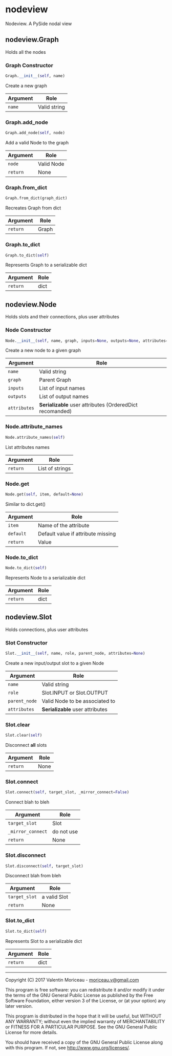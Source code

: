 # nodeview

Nodeview. A PySide nodal view

## nodeview.Graph

Holds all the nodes 

### Graph Constructor

```python
Graph.__init__(self, name)
```

Create a new graph

| Argument | Role |
| --- | --- |
| `name` |  Valid string  |

### Graph.add_node

```python
Graph.add_node(self, node)
```

Add a valid Node to the graph

| Argument | Role |
| --- | --- |
| `node` |  Valid Node |
| `return` |  None |

### Graph.from_dict

```python
Graph.from_dict(graph_dict)
```

Recreates Graph from dict 

| Argument | Role |
| --- | --- |
| `return` |  Graph |

### Graph.to_dict

```python
Graph.to_dict(self)
```

Represents Graph to a serializable dict

| Argument | Role |
| --- | --- |
| `return` |  dict |

## nodeview.Node

Holds slots and their connections, plus user attributes

### Node Constructor

```python
Node.__init__(self, name, graph, inputs=None, outputs=None, attributes=None)
```

Create a new node to a given graph

| Argument | Role |
| --- | --- |
| `name` |  Valid string  |
| `graph` |  Parent Graph |
| `inputs` |  List of input names |
| `outputs` |  List of output names |
| `attributes` |  **Serializable** user attributes (OrderedDict recomanded) |

### Node.attribute_names

```python
Node.attribute_names(self)
```

List attributes names

| Argument | Role |
| --- | --- |
| `return` |  List of strings |

### Node.get

```python
Node.get(self, item, default=None)
```

Similar to dict.get()

| Argument | Role |
| --- | --- |
| `item` |  Name of the attribute  |
| `default` |  Default value if attribute missing |
| `return` |  Value |

### Node.to_dict

```python
Node.to_dict(self)
```

Represents Node to a serializable dict

| Argument | Role |
| --- | --- |
| `return` |  dict |

## nodeview.Slot

Holds connections, plus user attributes 

### Slot Constructor

```python
Slot.__init__(self, name, role, parent_node, attributes=None)
```

Create a new input/output slot to a given Node

| Argument | Role |
| --- | --- |
| `name` |  Valid string  |
| `role` |  Slot.INPUT or Slot.OUTPUT |
| `parent_node` |  Valid Node to be associated to |
| `attributes` |  **Serializable** user attributes |

### Slot.clear

```python
Slot.clear(self)
```

Disconnect **all** slots

| Argument | Role |
| --- | --- |
| `return` |  None |

### Slot.connect

```python
Slot.connect(self, target_slot, _mirror_connect=False)
```

Connect blah to bleh

| Argument | Role |
| --- | --- |
| `target_slot` |  Slot |
| `_mirror_connect` |  do not use |
| `return` |  None |

### Slot.disconnect

```python
Slot.disconnect(self, target_slot)
```

Disconnect blah from bleh

| Argument | Role |
| --- | --- |
| `target_slot` |  a valid Slot |
| `return` |  None |

### Slot.to_dict

```python
Slot.to_dict(self)
```

Represents Slot to a serializable dict

| Argument | Role |
| --- | --- |
| `return` |  dict |

---

Copyright (C) 2017  Valentin Moriceau - moriceau.v@gmail.com
    
This program is free software: you can redistribute it and/or modify
it under the terms of the GNU General Public License as published by
the Free Software Foundation, either version 3 of the License, or
(at your option) any later version.

This program is distributed in the hope that it will be useful,
but WITHOUT ANY WARRANTY; without even the implied warranty of
MERCHANTABILITY or FITNESS FOR A PARTICULAR PURPOSE.  See the
GNU General Public License for more details.

You should have received a copy of the GNU General Public License
along with this program.  If not, see <http://www.gnu.org/licenses/>.
